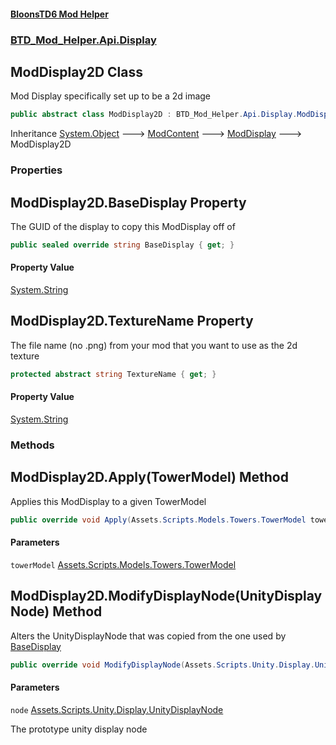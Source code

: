 #### [BloonsTD6 Mod Helper](README.md 'README')
### [BTD_Mod_Helper.Api.Display](README.md#BTD_Mod_Helper.Api.Display 'BTD_Mod_Helper.Api.Display')

## ModDisplay2D Class

Mod Display specifically set up to be a 2d image

```csharp
public abstract class ModDisplay2D : BTD_Mod_Helper.Api.Display.ModDisplay
```

Inheritance [System.Object](https://docs.microsoft.com/en-us/dotnet/api/System.Object 'System.Object') &#129106; [ModContent](BTD_Mod_Helper.Api.ModContent.md 'BTD_Mod_Helper.Api.ModContent') &#129106; [ModDisplay](BTD_Mod_Helper.Api.Display.ModDisplay.md 'BTD_Mod_Helper.Api.Display.ModDisplay') &#129106; ModDisplay2D
### Properties

<a name='BTD_Mod_Helper.Api.Display.ModDisplay2D.BaseDisplay'></a>

## ModDisplay2D.BaseDisplay Property

The GUID of the display to copy this ModDisplay off of

```csharp
public sealed override string BaseDisplay { get; }
```

#### Property Value
[System.String](https://docs.microsoft.com/en-us/dotnet/api/System.String 'System.String')

<a name='BTD_Mod_Helper.Api.Display.ModDisplay2D.TextureName'></a>

## ModDisplay2D.TextureName Property

The file name (no .png) from your mod that you want to use as the 2d texture

```csharp
protected abstract string TextureName { get; }
```

#### Property Value
[System.String](https://docs.microsoft.com/en-us/dotnet/api/System.String 'System.String')
### Methods

<a name='BTD_Mod_Helper.Api.Display.ModDisplay2D.Apply(Assets.Scripts.Models.Towers.TowerModel)'></a>

## ModDisplay2D.Apply(TowerModel) Method

Applies this ModDisplay to a given TowerModel

```csharp
public override void Apply(Assets.Scripts.Models.Towers.TowerModel towerModel);
```
#### Parameters

<a name='BTD_Mod_Helper.Api.Display.ModDisplay2D.Apply(Assets.Scripts.Models.Towers.TowerModel).towerModel'></a>

`towerModel` [Assets.Scripts.Models.Towers.TowerModel](https://docs.microsoft.com/en-us/dotnet/api/Assets.Scripts.Models.Towers.TowerModel 'Assets.Scripts.Models.Towers.TowerModel')

<a name='BTD_Mod_Helper.Api.Display.ModDisplay2D.ModifyDisplayNode(Assets.Scripts.Unity.Display.UnityDisplayNode)'></a>

## ModDisplay2D.ModifyDisplayNode(UnityDisplayNode) Method

Alters the UnityDisplayNode that was copied from the one used by [BaseDisplay](BTD_Mod_Helper.Api.Display.ModDisplay.md#BTD_Mod_Helper.Api.Display.ModDisplay.BaseDisplay 'BTD_Mod_Helper.Api.Display.ModDisplay.BaseDisplay')

```csharp
public override void ModifyDisplayNode(Assets.Scripts.Unity.Display.UnityDisplayNode node);
```
#### Parameters

<a name='BTD_Mod_Helper.Api.Display.ModDisplay2D.ModifyDisplayNode(Assets.Scripts.Unity.Display.UnityDisplayNode).node'></a>

`node` [Assets.Scripts.Unity.Display.UnityDisplayNode](https://docs.microsoft.com/en-us/dotnet/api/Assets.Scripts.Unity.Display.UnityDisplayNode 'Assets.Scripts.Unity.Display.UnityDisplayNode')

The prototype unity display node